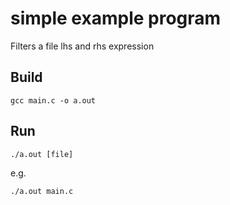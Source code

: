 # simple example program
Filters a file lhs and rhs expression

## Build
```
gcc main.c -o a.out
```

## Run
```
./a.out [file]
```
e.g.
```
./a.out main.c
```